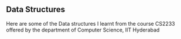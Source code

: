 ## Data Structures

Here are some of the Data structures I learnt from the course CS2233 offered by the department of Computer Science, IIT Hyderabad

